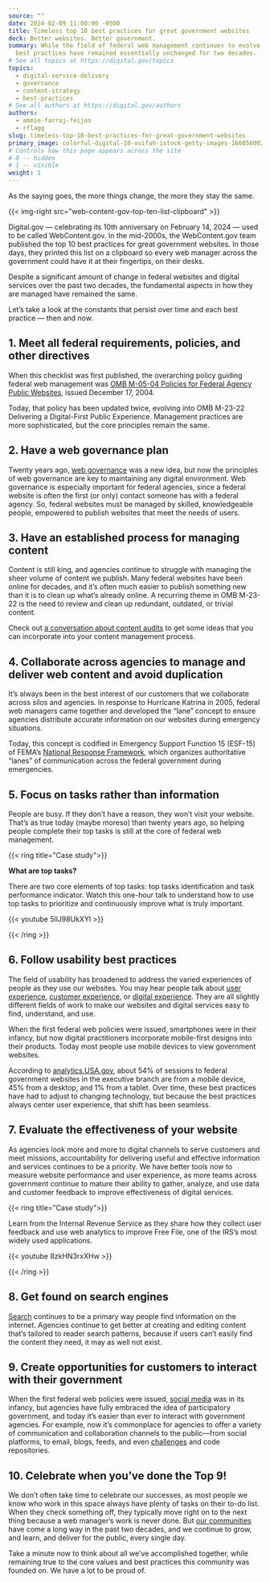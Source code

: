```yaml
---
source: ""
date: 2024-02-09 11:00:00 -0500
title: Timeless top 10 best practices for great government websites
deck: Better websites. Better government.
summary: While the field of federal web management continues to evolve, the core
  best practices have remained essentially unchanged for two decades.
# See all topics at https://digital.gov/topics
topics:
  - digital-service-delivery
  - governance
  - content-strategy
  - best-practices
# See all authors at https://digital.gov/authors
authors:
  - ammie-farraj-feijoo
  - rflagg
slug: timeless-top-10-best-practices-for-great-government-websites
primary_image: colorful-digital-10-vuifah-istock-getty-images-166056002
# Controls how this page appears across the site
# 0 -- hidden
# 1 -- visible
weight: 1
---
```

As the saying goes, the more things change, the more they stay the same.

{{< img-right src="web-content-gov-top-ten-list-clipboard" >}}

Digital.gov — celebrating its 10th anniversary on February 14, 2024 — used to be called WebContent.gov. In the mid-2000s, the WebContent.gov team published the top 10 best practices for great government websites. In those days, they printed this list on a clipboard so every web manager across the government could have it at their fingertips, on their desks.

Despite a significant amount of change in federal websites and digital services over the past two decades, the fundamental aspects in how they are managed have remained the same.

Let’s take a look at the constants that persist over time and each best practice — then and now.

## 1. Meet all federal requirements, policies, and other directives

When this checklist was first published, the overarching policy guiding federal web management was [OMB M-05-04 Policies for Federal Agency Public Websites](https://digital.gov/resources/delivering-digital-first-public-experience/), issued December 17, 2004.

Today, that policy has been updated twice, evolving into OMB M-23-22 Delivering a Digital-First Public Experience. Management practices are more sophisticated, but the core principles remain the same.

## 2. Have a web governance plan

Twenty years ago, [web governance](https://digital.gov/resources/an-introduction-to-digital-governance/) was a new idea, but now the principles of web governance are key to maintaining any digital environment. Web governance is especially important for federal agencies, since a federal website is often the first (or only) contact someone has with a federal agency. So, federal websites must be managed by skilled, knowledgeable people, empowered to publish websites that meet the needs of users.

## 3. Have an established process for managing content

Content is still king, and agencies continue to struggle with managing the sheer volume of content we publish. Many federal websites have been online for decades, and it’s often much easier to publish something new than it is to clean up what’s already online. A recurring theme in OMB M-23-22 is the need to review and clean up redundant, outdated, or trivial content.

Check out [a conversation about content audits](https://digital.gov/2023/09/12/a-conversation-about-content-audits/) to get some ideas that you can incorporate into your content management process.

## 4. Collaborate across agencies to manage and deliver web content and avoid duplication

It’s always been in the best interest of our customers that we collaborate across silos and agencies. In response to Hurricane Katrina in 2005, federal web managers came together and developed the “lane” concept to ensure agencies distribute accurate information on our websites during emergency situations.

Today, this concept is codified in Emergency Support Function 15 (ESF-15) of FEMA’s [National Response Framework](https://www.fema.gov/emergency-managers/national-preparedness/frameworks/response), which organizes authoritative “lanes” of communication across the federal government during emergencies.

## 5. Focus on tasks rather than information

People are busy. If they don’t have a reason, they won’t visit your website. That’s as true today (maybe moreso) than twenty years ago, so helping people complete their top tasks is still at the core of federal web management.

{{< ring title="Case study">}}

**What are top tasks?**

There are two core elements of top tasks: top tasks identification and task performance indicator. Watch this one-hour talk to understand how to use top tasks to prioritize and continuously improve what is truly important.

{{< youtube 5llJ98UkXYI >}}

{{< /ring >}}

## 6. Follow usability best practices

The field of usability has broadened to address the varied experiences of people as they use our websites. You may hear people talk about [user experience](https://digital.gov/topics/user-experience/), [customer experience](https://digital.gov/topics/customer-experience/), or [digital experience](https://digital.gov/resources/delivering-digital-first-public-experience/). They are all slightly different fields of work to make our websites and digital services easy to find, understand, and use.

When the first federal web policies were issued, smartphones were in their infancy, but now digital practitioners incorporate mobile-first designs into their products. Today most people use mobile devices to view government websites.

According to [analytics.USA.gov](https://analytics.usa.gov/), about 54% of sessions to federal government websites in the executive branch are from a mobile device, 45% from a desktop, and 1% from a tablet. Over time, these best practices have had to adjust to changing technology, but because the best practices always center user experience, that shift has been seamless.

## 7. Evaluate the effectiveness of your website

As agencies look more and more to digital channels to serve customers and meet missions, accountability for delivering useful and effective information and services continues to be a priority. We have better tools now to measure website performance and user experience, as more teams across government continue to mature their ability to gather, analyze, and use data and customer feedback to improve effectiveness of digital services.

{{< ring title="Case study">}}

Learn from the Internal Revenue Service as they share how they collect user feedback and use web analytics to improve Free File, one of the IRS’s most widely used applications.

{{< youtube 8zkHN3rxXHw >}}

{{< /ring >}}

## 8. Get found on search engines

[Search](https://digital.gov/topics/search/) continues to be a primary way people find information on the internet. Agencies continue to get better at creating and editing content that’s tailored to reader search patterns, because if users can’t easily find the content they need, it may as well not exist.

## 9. Create opportunities for customers to interact with their government

When the first federal web policies were issued, [social media](https://digital.gov/topics/social-media/) was in its infancy, but agencies have fully embraced the idea of participatory government, and today it’s easier than ever to interact with government agencies. For example, now it’s commonplace for agencies to offer a variety of communication and collaboration channels to the public—from social platforms, to email, blogs, feeds, and even [challenges](https://www.challenge.gov/) and code repositories.

## 10. Celebrate when you’ve done the Top 9!

We don’t often take time to celebrate our successes, as most people we know who work in this space always have plenty of tasks on their to-do list. When they check something off, they typically move right on to the next thing because a web manager’s work is never done. But [our communities](https://digital.gov/communities/) have come a long way in the past two decades, and we continue to grow, and learn, and deliver for the public, every single day.

Take a minute now to think about all we’ve accomplished together, while remaining true to the core values and best practices this community was founded on. We have a lot to be proud of.
